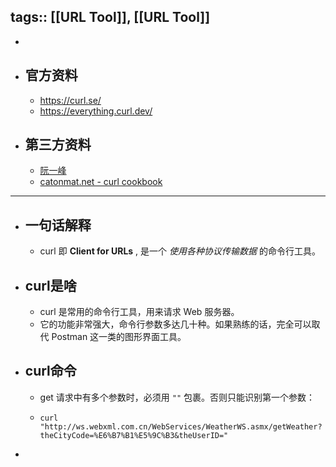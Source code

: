 tags:: [[URL Tool]], [[URL Tool]] 
---

-
- ## 官方资料
	- https://curl.se/
	- https://everything.curl.dev/
- ## 第三方资料
	- [阮一峰](https://www.ruanyifeng.com/blog/2011/09/curl.html)
	- [catonmat.net - curl cookbook](https://catonmat.net/cookbooks/curl)
- ---
- ## 一句话解释
	- curl 即 **Client for URLs** , 是一个 *使用各种协议传输数据* 的命令行工具。
- ## curl是啥
	- curl 是常用的命令行工具，用来请求 Web 服务器。
	- 它的功能非常强大，命令行参数多达几十种。如果熟练的话，完全可以取代 Postman 这一类的图形界面工具。
- ## curl命令
	- get 请求中有多个参数时，必须用 `""` 包裹。否则只能识别第一个参数：
	- ```shell
	  curl "http://ws.webxml.com.cn/WebServices/WeatherWS.asmx/getWeather?theCityCode=%E6%B7%B1%E5%9C%B3&theUserID="
	  ```
-